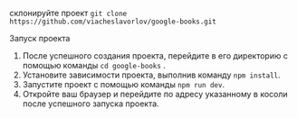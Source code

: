 склонируйте проект 
`git clone https://github.com/viacheslavorlov/google-books.git`

Запуск проекта
1. После успешного создания проекта, перейдите в его директорию с помощью команды  `cd google-books` .
2. Установите зависимости проекта, выполнив команду  `npm install`.
3. Запустите проект с помощью команды  `npm run dev`.
4. Откройте ваш браузер и перейдите по адресу указанному в косоли после успешного запуска проекта. 
